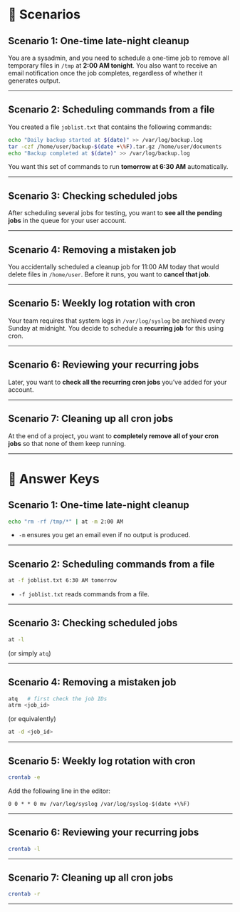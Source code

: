 # 🔹 Scenarios

## Scenario 1: One-time late-night cleanup

You are a sysadmin, and you need to schedule a one-time job to remove all temporary files in `/tmp` at **2:00 AM tonight**.
You also want to receive an email notification once the job completes, regardless of whether it generates output.

---

## Scenario 2: Scheduling commands from a file

You created a file `joblist.txt` that contains the following commands:

```bash
echo "Daily backup started at $(date)" >> /var/log/backup.log
tar -czf /home/user/backup-$(date +\%F).tar.gz /home/user/documents
echo "Backup completed at $(date)" >> /var/log/backup.log
```

You want this set of commands to run **tomorrow at 6:30 AM** automatically.

---

## Scenario 3: Checking scheduled jobs

After scheduling several jobs for testing, you want to **see all the pending jobs** in the queue for your user account.

---

## Scenario 4: Removing a mistaken job

You accidentally scheduled a cleanup job for 11:00 AM today that would delete files in `/home/user`.
Before it runs, you want to **cancel that job**.

---

## Scenario 5: Weekly log rotation with cron

Your team requires that system logs in `/var/log/syslog` be archived every Sunday at midnight.
You decide to schedule a **recurring job** for this using cron.

---

## Scenario 6: Reviewing your recurring jobs

Later, you want to **check all the recurring cron jobs** you’ve added for your account.

---

## Scenario 7: Cleaning up all cron jobs

At the end of a project, you want to **completely remove all of your cron jobs** so that none of them keep running.

---

# 🔹 Answer Keys

## Scenario 1: One-time late-night cleanup

```bash
echo "rm -rf /tmp/*" | at -m 2:00 AM
```

* `-m` ensures you get an email even if no output is produced.

---

## Scenario 2: Scheduling commands from a file

```bash
at -f joblist.txt 6:30 AM tomorrow
```

* `-f joblist.txt` reads commands from a file.

---

## Scenario 3: Checking scheduled jobs

```bash
at -l
```

(or simply `atq`)

---

## Scenario 4: Removing a mistaken job

```bash
atq   # first check the job IDs
atrm <job_id>
```

(or equivalently)

```bash
at -d <job_id>
```

---

## Scenario 5: Weekly log rotation with cron

```bash
crontab -e
```

Add the following line in the editor:

```
0 0 * * 0 mv /var/log/syslog /var/log/syslog-$(date +\%F)
```

---

## Scenario 6: Reviewing your recurring jobs

```bash
crontab -l
```

---

## Scenario 7: Cleaning up all cron jobs

```bash
crontab -r
```

---